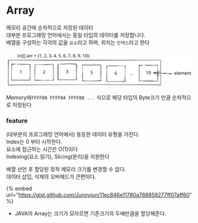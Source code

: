 # Array

메모리 공간에 순차적으로 저장된 데이터\
대부분 프로그래밍 언어에서는 동일 타입의 데이터를 저장합니다.\
배열을 구성하는 각각의 값을 `요소`라고 하며, 위치는 `인덱스`라고 한다

<img src="../../.gitbook/assets/file.drawing (3) (1).svg" alt="" class="gitbook-drawing">

Memory에`FFFF00 FFFF04 FFFF08 ...` 식으로 해당 타입의 Byte크기 만큼 순차적으로 저장된다

### feature

(대부분의 프로그래밍 언어에서) 동등한  데이터 유형을 가진다. \
Index는 0 부터 시작한다.\
요소에 접근하는 시간은 O(1)이다\
Indexing(요소 읽기), Slicing(분리)을 지원한다



배열 선언 후 할당된 정적 메모리 크기를 변경할 수 없다.\
데이터 삽입, 삭제의 오버헤드가 큰편이다.

{% embed url="https://gist.github.com/Junnyjun/11ec846e11780a788859277ff07aff60" %}

* JAVA의 Array는 크기가 모자르면 기존크기의 두배만큼을 할당해준다.
